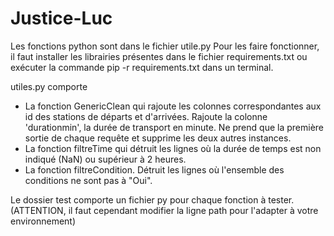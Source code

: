 # Justice-Luc

Les fonctions python sont dans le fichier utile.py
Pour les faire fonctionner, il faut installer les librairies présentes dans le fichier requirements.txt ou exécuter la commande pip -r requirements.txt dans un terminal.


utiles.py comporte
- La fonction GenericClean qui rajoute les colonnes correspondantes aux id des stations de départs et d'arrivées. Rajoute la colonne 'durationmin', la durée de transport en minute. Ne prend que la première sortie de chaque requête et supprime les deux autres instances.
- La fonction filtreTime qui détruit les lignes où la durée de temps est non indiqué (NaN) ou supérieur à 2 heures.
- La fonction filtreCondition. Détruit les lignes où l'ensemble des conditions ne sont pas à "Oui".

Le dossier test comporte un fichier py pour chaque fonction à tester. (ATTENTION, il faut cependant modifier la ligne path pour l'adapter à votre environnement)
